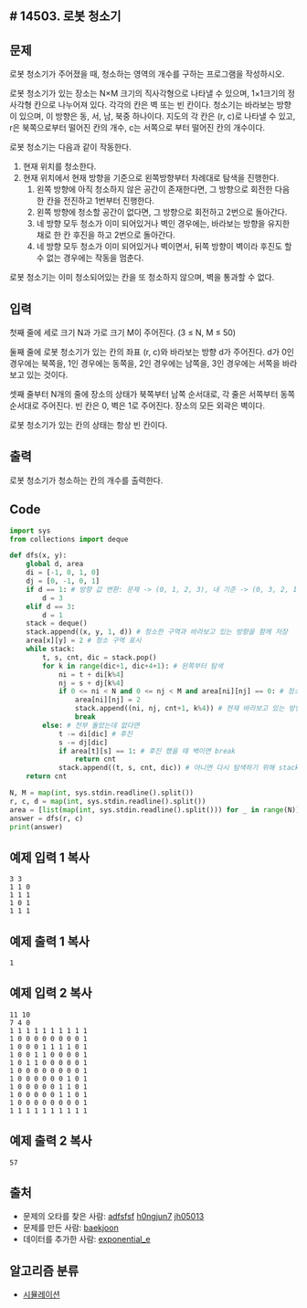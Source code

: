 ## # 14503. 로봇 청소기

## 문제

로봇 청소기가 주어졌을 때, 청소하는 영역의 개수를 구하는 프로그램을 작성하시오.

로봇 청소기가 있는 장소는 N×M 크기의 직사각형으로 나타낼 수 있으며, 1×1크기의 정사각형 칸으로 나누어져 있다. 각각의 칸은 벽 또는 빈 칸이다. 청소기는 바라보는 방향이 있으며, 이 방향은 동, 서, 남, 북중 하나이다. 지도의 각 칸은 (r, c)로 나타낼 수 있고, r은 북쪽으로부터 떨어진 칸의 개수, c는 서쪽으로 부터 떨어진 칸의 개수이다.

로봇 청소기는 다음과 같이 작동한다.

1. 현재 위치를 청소한다.
2. 현재 위치에서 현재 방향을 기준으로 왼쪽방향부터 차례대로 탐색을 진행한다.
   1. 왼쪽 방향에 아직 청소하지 않은 공간이 존재한다면, 그 방향으로 회전한 다음 한 칸을 전진하고 1번부터 진행한다.
   2. 왼쪽 방향에 청소할 공간이 없다면, 그 방향으로 회전하고 2번으로 돌아간다.
   3. 네 방향 모두 청소가 이미 되어있거나 벽인 경우에는, 바라보는 방향을 유지한 채로 한 칸 후진을 하고 2번으로 돌아간다.
   4. 네 방향 모두 청소가 이미 되어있거나 벽이면서, 뒤쪽 방향이 벽이라 후진도 할 수 없는 경우에는 작동을 멈춘다.

로봇 청소기는 이미 청소되어있는 칸을 또 청소하지 않으며, 벽을 통과할 수 없다.

## 입력

첫째 줄에 세로 크기 N과 가로 크기 M이 주어진다. (3 ≤ N, M ≤ 50)

둘째 줄에 로봇 청소기가 있는 칸의 좌표 (r, c)와 바라보는 방향 d가 주어진다. d가 0인 경우에는 북쪽을, 1인 경우에는 동쪽을, 2인 경우에는 남쪽을, 3인 경우에는 서쪽을 바라보고 있는 것이다.

셋째 줄부터 N개의 줄에 장소의 상태가 북쪽부터 남쪽 순서대로, 각 줄은 서쪽부터 동쪽 순서대로 주어진다. 빈 칸은 0, 벽은 1로 주어진다. 장소의 모든 외곽은 벽이다.

로봇 청소기가 있는 칸의 상태는 항상 빈 칸이다.

## 출력

로봇 청소기가 청소하는 칸의 개수를 출력한다.

## Code

```python
import sys
from collections import deque

def dfs(x, y):
    global d, area
    di = [-1, 0, 1, 0]
    dj = [0, -1, 0, 1]
    if d == 1: # 방향 값 변환: 문제 -> (0, 1, 2, 3), 내 기준 -> (0, 3, 2, 1)
        d = 3
    elif d == 3:
        d = 1
    stack = deque()
    stack.append((x, y, 1, d)) # 청소한 구역과 바라보고 있는 방향을 함께 저장
    area[x][y] = 2 # 청소 구역 표시
    while stack:
        t, s, cnt, dic = stack.pop()
        for k in range(dic+1, dic+4+1): # 왼쪽부터 탐색
            ni = t + di[k%4]
            nj = s + dj[k%4]
            if 0 <= ni < N and 0 <= nj < M and area[ni][nj] == 0: # 청소할 수 있으면
                area[ni][nj] = 2
                stack.append((ni, nj, cnt+1, k%4)) # 현재 바라보고 있는 방향 저장
                break
        else: # 전부 돌았는데 없다면
            t -= di[dic] # 후진
            s -= dj[dic]
            if area[t][s] == 1: # 후진 했을 때 벽이면 break
                return cnt
            stack.append((t, s, cnt, dic)) # 아니면 다시 탐색하기 위해 stack에 저장
    return cnt

N, M = map(int, sys.stdin.readline().split())
r, c, d = map(int, sys.stdin.readline().split())
area = [list(map(int, sys.stdin.readline().split())) for _ in range(N)]
answer = dfs(r, c)
print(answer)
```



## 예제 입력 1 복사

```
3 3
1 1 0
1 1 1
1 0 1
1 1 1
```

## 예제 출력 1 복사

```
1
```

## 예제 입력 2 복사

```
11 10
7 4 0
1 1 1 1 1 1 1 1 1 1
1 0 0 0 0 0 0 0 0 1
1 0 0 0 1 1 1 1 0 1
1 0 0 1 1 0 0 0 0 1
1 0 1 1 0 0 0 0 0 1
1 0 0 0 0 0 0 0 0 1
1 0 0 0 0 0 0 1 0 1
1 0 0 0 0 0 1 1 0 1
1 0 0 0 0 0 1 1 0 1
1 0 0 0 0 0 0 0 0 1
1 1 1 1 1 1 1 1 1 1
```

## 예제 출력 2 복사

```
57
```

## 출처

- 문제의 오타를 찾은 사람: [adfsfsf](https://www.acmicpc.net/user/adfsfsf) [h0ngjun7](https://www.acmicpc.net/user/h0ngjun7) [jh05013](https://www.acmicpc.net/user/jh05013)
- 문제를 만든 사람: [baekjoon](https://www.acmicpc.net/user/baekjoon)
- 데이터를 추가한 사람: [exponential_e](https://www.acmicpc.net/user/exponential_e)

## 알고리즘 분류

- [시뮬레이션](https://www.acmicpc.net/problem/tag/시뮬레이션)